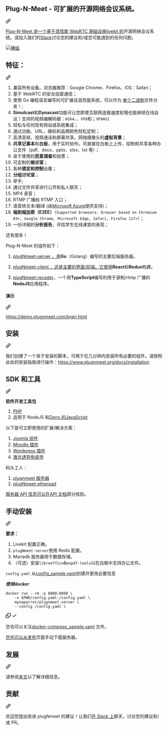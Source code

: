 <div class="Box-sc-g0xbh4-0 bJMeLZ js-snippet-clipboard-copy-unpositioned" data-hpc="true"><article class="markdown-body entry-content container-lg" itemprop="text"><div class="markdown-heading" dir="auto"><h1 tabindex="-1" class="heading-element" dir="auto"><font style="vertical-align: inherit;"><font style="vertical-align: inherit;">Plug-N-Meet - 可扩展的开源网络会议系统。</font></font></h1><a id="user-content-plug-n-meet---scalable-open-source-web-conferencing-system" class="anchor" aria-label="永久链接：Plug-N-Meet - 可扩展的开源网络会议系统。" href="#plug-n-meet---scalable-open-source-web-conferencing-system"><svg class="octicon octicon-link" viewBox="0 0 16 16" version="1.1" width="16" height="16" aria-hidden="true"><path d="m7.775 3.275 1.25-1.25a3.5 3.5 0 1 1 4.95 4.95l-2.5 2.5a3.5 3.5 0 0 1-4.95 0 .751.751 0 0 1 .018-1.042.751.751 0 0 1 1.042-.018 1.998 1.998 0 0 0 2.83 0l2.5-2.5a2.002 2.002 0 0 0-2.83-2.83l-1.25 1.25a.751.751 0 0 1-1.042-.018.751.751 0 0 1-.018-1.042Zm-4.69 9.64a1.998 1.998 0 0 0 2.83 0l1.25-1.25a.751.751 0 0 1 1.042.018.751.751 0 0 1 .018 1.042l-1.25 1.25a3.5 3.5 0 1 1-4.95-4.95l2.5-2.5a3.5 3.5 0 0 1 4.95 0 .751.751 0 0 1-.018 1.042.751.751 0 0 1-1.042.018 1.998 1.998 0 0 0-2.83 0l-2.5 2.5a1.998 1.998 0 0 0 0 2.83Z"></path></svg></a></div>
<p dir="auto"><font style="vertical-align: inherit;"></font><a href="https://github.com/livekit/livekit-server"><font style="vertical-align: inherit;"><font style="vertical-align: inherit;">Plug-N-Meet 是一个基于高性能 WebRTC 基础设施livekit 的</font></font></a><font style="vertical-align: inherit;"><font style="vertical-align: inherit;">开源网络会议系统</font><font style="vertical-align: inherit;">。请加入我们的</font></font><a href="https://join.slack.com/t/plugnmeet/shared_invite/zt-1ex9xaydu-RiN6VunWBHo8UDn2P1XQRg" rel="nofollow"><font style="vertical-align: inherit;"><font style="vertical-align: inherit;">Slack</font></font></a><font style="vertical-align: inherit;"><font style="vertical-align: inherit;">讨论您的建议和/或您可能遇到的任何问题。</font></font></p>
<p dir="auto"><a target="_blank" rel="noopener noreferrer" href="/mynaparrot/plugNmeet-server/blob/main/github_files/banner.jpg"><img src="/mynaparrot/plugNmeet-server/raw/main/github_files/banner.jpg" alt="横幅" style="max-width: 100%;"></a></p>
<div class="markdown-heading" dir="auto"><h2 tabindex="-1" class="heading-element" dir="auto"><font style="vertical-align: inherit;"><font style="vertical-align: inherit;">特征：</font></font></h2><a id="user-content-features" class="anchor" aria-label="永久链接：特点：" href="#features"><svg class="octicon octicon-link" viewBox="0 0 16 16" version="1.1" width="16" height="16" aria-hidden="true"><path d="m7.775 3.275 1.25-1.25a3.5 3.5 0 1 1 4.95 4.95l-2.5 2.5a3.5 3.5 0 0 1-4.95 0 .751.751 0 0 1 .018-1.042.751.751 0 0 1 1.042-.018 1.998 1.998 0 0 0 2.83 0l2.5-2.5a2.002 2.002 0 0 0-2.83-2.83l-1.25 1.25a.751.751 0 0 1-1.042-.018.751.751 0 0 1-.018-1.042Zm-4.69 9.64a1.998 1.998 0 0 0 2.83 0l1.25-1.25a.751.751 0 0 1 1.042.018.751.751 0 0 1 .018 1.042l-1.25 1.25a3.5 3.5 0 1 1-4.95-4.95l2.5-2.5a3.5 3.5 0 0 1 4.95 0 .751.751 0 0 1-.018 1.042.751.751 0 0 1-1.042.018 1.998 1.998 0 0 0-2.83 0l-2.5 2.5a1.998 1.998 0 0 0 0 2.83Z"></path></svg></a></div>
<ol dir="auto">
<li><font style="vertical-align: inherit;"><font style="vertical-align: inherit;">兼容所有设备。浏览器推荐：Google Chrome、Firefox。iOS：Safari；</font></font></li>
<li><font style="vertical-align: inherit;"><font style="vertical-align: inherit;">基于 WebRTC 的安全加密通信；</font></font></li>
<li><font style="vertical-align: inherit;"><font style="vertical-align: inherit;">使用 Go 编程语言编写的可扩展且高性能系统，可以作为
</font></font><a href="https://github.com/mynaparrot/plugNmeet-server/releases"><font style="vertical-align: inherit;"><font style="vertical-align: inherit;">单个二进制</font></font></a><font style="vertical-align: inherit;"><font style="vertical-align: inherit;">文件分发！;</font></font></li>
<li><strong><font style="vertical-align: inherit;"><font style="vertical-align: inherit;">Simulcast</font></font></strong><font style="vertical-align: inherit;"><font style="vertical-align: inherit;">和</font></font><strong><font style="vertical-align: inherit;"><font style="vertical-align: inherit;">Dynacast</font></font></strong><font style="vertical-align: inherit;"><font style="vertical-align: inherit;">功能可让您即使互联网连接速度较慢也能继续在线会议！支持的视频编解码器</font><font style="vertical-align: inherit;">：</font></font><code>H264</code><font style="vertical-align: inherit;"><font style="vertical-align: inherit;">、、</font></font><code>VP8</code><font style="vertical-align: inherit;"><font style="vertical-align: inherit;">和</font><font style="vertical-align: inherit;">；</font></font><code>VP9</code><font style="vertical-align: inherit;"></font><code>AV1</code><font style="vertical-align: inherit;"></font></li>
<li><font style="vertical-align: inherit;"><font style="vertical-align: inherit;">轻松与任何现有网站或系统集成；</font></font></li>
<li><font style="vertical-align: inherit;"><font style="vertical-align: inherit;">通过功能、URL、徽标和品牌颜色轻松定制；</font></font></li>
<li><font style="vertical-align: inherit;"><font style="vertical-align: inherit;">高清音频、视频通话和屏幕共享。网络摄像头的</font></font><strong><font style="vertical-align: inherit;"><font style="vertical-align: inherit;">虚拟背景</font></font></strong><font style="vertical-align: inherit;"><font style="vertical-align: inherit;">；</font></font></li>
<li><strong><font style="vertical-align: inherit;"><font style="vertical-align: inherit;">共享记事本</font></font></strong><font style="vertical-align: inherit;"><font style="vertical-align: inherit;">和</font></font><strong><font style="vertical-align: inherit;"><font style="vertical-align: inherit;">白板</font></font></strong><font style="vertical-align: inherit;"><font style="vertical-align: inherit;">，用于实时协作。可直接在白板上上传、绘制和共享各种办公文件（pdf、docx、pptx、xlsx、txt 等）；</font></font></li>
<li><font style="vertical-align: inherit;"><font style="vertical-align: inherit;">易于使用的</font></font><strong><font style="vertical-align: inherit;"><font style="vertical-align: inherit;">民意调查</font></font></strong><font style="vertical-align: inherit;"><font style="vertical-align: inherit;">和投票；</font></font></li>
<li><font style="vertical-align: inherit;"><font style="vertical-align: inherit;">可定制的</font></font><strong><font style="vertical-align: inherit;"><font style="vertical-align: inherit;">候诊室</font></font></strong><font style="vertical-align: inherit;"><font style="vertical-align: inherit;">；</font></font></li>
<li><font style="vertical-align: inherit;"><font style="vertical-align: inherit;">各种</font></font><strong><font style="vertical-align: inherit;"><font style="vertical-align: inherit;">锁定和控制</font></font></strong><font style="vertical-align: inherit;"><font style="vertical-align: inherit;">设置；</font></font></li>
<li><strong><font style="vertical-align: inherit;"><font style="vertical-align: inherit;">分组讨论室</font></font></strong><font style="vertical-align: inherit;"><font style="vertical-align: inherit;">；</font></font></li>
<li><font style="vertical-align: inherit;"><font style="vertical-align: inherit;">举手;</font></font></li>
<li><font style="vertical-align: inherit;"><font style="vertical-align: inherit;">通过文件共享进行公开和私人聊天；</font></font></li>
<li><font style="vertical-align: inherit;"><font style="vertical-align: inherit;">MP4 录音；</font></font></li>
<li><font style="vertical-align: inherit;"><font style="vertical-align: inherit;">RTMP 广播和 RTMP 入口；</font></font></li>
<li><font style="vertical-align: inherit;"><font style="vertical-align: inherit;">语音转文本/翻译 (由</font></font><a href="https://learn.microsoft.com/en-us/azure/cognitive-services/speech-service/get-started-text-to-speech?pivots=programming-language-go&amp;tabs=linux%2Cterminal#prerequisites" rel="nofollow"><font style="vertical-align: inherit;"><font style="vertical-align: inherit;">Microsoft Azure</font></font></a><font style="vertical-align: inherit;"><font style="vertical-align: inherit;">提供支持)；</font></font></li>
<li><strong><font style="vertical-align: inherit;"><font style="vertical-align: inherit;">端到端加密（E2EE）</font></font></strong><font style="vertical-align: inherit;"><font style="vertical-align: inherit;">（</font></font><code>Supported browsers: browser based on Chromium 83+, Google Chrome, Microsoft Edge, Safari, Firefox 117+</code><font style="vertical-align: inherit;"><font style="vertical-align: inherit;">）；</font></font></li>
<li><font style="vertical-align: inherit;"><font style="vertical-align: inherit;">一份详细的</font></font><strong><font style="vertical-align: inherit;"><font style="vertical-align: inherit;">分析报告</font></font></strong><font style="vertical-align: inherit;"><font style="vertical-align: inherit;">，评估学生在线课堂的表现；</font></font></li>
</ol>
<p dir="auto"><font style="vertical-align: inherit;"><font style="vertical-align: inherit;">还有很多！</font></font></p>
<p dir="auto"><font style="vertical-align: inherit;"><font style="vertical-align: inherit;">Plug-N-Meet 的组件如下：</font></font></p>
<ol dir="auto">
<li>
<p dir="auto"><a href="https://github.com/mynaparrot/plugNmeet-server"><font style="vertical-align: inherit;"><font style="vertical-align: inherit;">plugNmeet-server ，用</font></font></a><font style="vertical-align: inherit;"></font><strong><font style="vertical-align: inherit;"><font style="vertical-align: inherit;">Go</font></font></strong><font style="vertical-align: inherit;"><font style="vertical-align: inherit;">（Golang）</font><font style="vertical-align: inherit;">编写的主要后端服务器。</font></font></p>
</li>
<li>
<p dir="auto"><a href="https://github.com/mynaparrot/plugNmeet-client"><font style="vertical-align: inherit;"><font style="vertical-align: inherit;">plugNmeet-client ，这是主要的界面/前端。它使用</font></font></a><font style="vertical-align: inherit;"></font><strong><font style="vertical-align: inherit;"><font style="vertical-align: inherit;">React</font></font></strong><font style="vertical-align: inherit;"><font style="vertical-align: inherit;">和</font></font><strong><font style="vertical-align: inherit;"><font style="vertical-align: inherit;">Redux</font></font></strong><font style="vertical-align: inherit;"><font style="vertical-align: inherit;">构建</font><font style="vertical-align: inherit;">。</font></font></p>
</li>
<li>
<p dir="auto"><a href="https://github.com/mynaparrot/plugNmeet-recorder"><font style="vertical-align: inherit;"><font style="vertical-align: inherit;">plugNmeet-recoder</font></font></a><font style="vertical-align: inherit;"><font style="vertical-align: inherit;">，一个用</font><strong><font style="vertical-align: inherit;">TypeScript</font></strong><font style="vertical-align: inherit;">编写的用于录制/rtmp 广播的</font></font><strong><font style="vertical-align: inherit;"><font style="vertical-align: inherit;">NodeJS</font></font></strong><font style="vertical-align: inherit;"><font style="vertical-align: inherit;">应用程序。</font></font><strong><font style="vertical-align: inherit;"></font></strong><font style="vertical-align: inherit;"></font></p>
</li>
</ol>
<div class="markdown-heading" dir="auto"><h4 tabindex="-1" class="heading-element" dir="auto"><font style="vertical-align: inherit;"><font style="vertical-align: inherit;">演示</font></font></h4><a id="user-content-demo" class="anchor" aria-label="永久链接：演示" href="#demo"><svg class="octicon octicon-link" viewBox="0 0 16 16" version="1.1" width="16" height="16" aria-hidden="true"><path d="m7.775 3.275 1.25-1.25a3.5 3.5 0 1 1 4.95 4.95l-2.5 2.5a3.5 3.5 0 0 1-4.95 0 .751.751 0 0 1 .018-1.042.751.751 0 0 1 1.042-.018 1.998 1.998 0 0 0 2.83 0l2.5-2.5a2.002 2.002 0 0 0-2.83-2.83l-1.25 1.25a.751.751 0 0 1-1.042-.018.751.751 0 0 1-.018-1.042Zm-4.69 9.64a1.998 1.998 0 0 0 2.83 0l1.25-1.25a.751.751 0 0 1 1.042.018.751.751 0 0 1 .018 1.042l-1.25 1.25a3.5 3.5 0 1 1-4.95-4.95l2.5-2.5a3.5 3.5 0 0 1 4.95 0 .751.751 0 0 1-.018 1.042.751.751 0 0 1-1.042.018 1.998 1.998 0 0 0-2.83 0l-2.5 2.5a1.998 1.998 0 0 0 0 2.83Z"></path></svg></a></div>
<p dir="auto"><a href="https://demo.plugnmeet.com/login.html" rel="nofollow"><font style="vertical-align: inherit;"><font style="vertical-align: inherit;">https://demo.plugnmeet.com/login.html</font></font></a></p>
<div class="markdown-heading" dir="auto"><h2 tabindex="-1" class="heading-element" dir="auto"><font style="vertical-align: inherit;"><font style="vertical-align: inherit;">安装</font></font></h2><a id="user-content-installation" class="anchor" aria-label="固定链接：安装" href="#installation"><svg class="octicon octicon-link" viewBox="0 0 16 16" version="1.1" width="16" height="16" aria-hidden="true"><path d="m7.775 3.275 1.25-1.25a3.5 3.5 0 1 1 4.95 4.95l-2.5 2.5a3.5 3.5 0 0 1-4.95 0 .751.751 0 0 1 .018-1.042.751.751 0 0 1 1.042-.018 1.998 1.998 0 0 0 2.83 0l2.5-2.5a2.002 2.002 0 0 0-2.83-2.83l-1.25 1.25a.751.751 0 0 1-1.042-.018.751.751 0 0 1-.018-1.042Zm-4.69 9.64a1.998 1.998 0 0 0 2.83 0l1.25-1.25a.751.751 0 0 1 1.042.018.751.751 0 0 1 .018 1.042l-1.25 1.25a3.5 3.5 0 1 1-4.95-4.95l2.5-2.5a3.5 3.5 0 0 1 4.95 0 .751.751 0 0 1-.018 1.042.751.751 0 0 1-1.042.018 1.998 1.998 0 0 0-2.83 0l-2.5 2.5a1.998 1.998 0 0 0 0 2.83Z"></path></svg></a></div>
<p dir="auto"><font style="vertical-align: inherit;"><font style="vertical-align: inherit;">我们创建了一个易于安装的脚本，可用于在几分钟内安装所有必要的组件。请按照此处的安装指南进行操作：</font></font><a href="https://www.plugnmeet.org/docs/installation" rel="nofollow"><font style="vertical-align: inherit;"><font style="vertical-align: inherit;">https://www.plugnmeet.org/docs/installation</font></font></a></p>
<div class="markdown-heading" dir="auto"><h2 tabindex="-1" class="heading-element" dir="auto"><font style="vertical-align: inherit;"><font style="vertical-align: inherit;">SDK 和工具</font></font></h2><a id="user-content-sdks--tools" class="anchor" aria-label="永久链接：SDK 和工具" href="#sdks--tools"><svg class="octicon octicon-link" viewBox="0 0 16 16" version="1.1" width="16" height="16" aria-hidden="true"><path d="m7.775 3.275 1.25-1.25a3.5 3.5 0 1 1 4.95 4.95l-2.5 2.5a3.5 3.5 0 0 1-4.95 0 .751.751 0 0 1 .018-1.042.751.751 0 0 1 1.042-.018 1.998 1.998 0 0 0 2.83 0l2.5-2.5a2.002 2.002 0 0 0-2.83-2.83l-1.25 1.25a.751.751 0 0 1-1.042-.018.751.751 0 0 1-.018-1.042Zm-4.69 9.64a1.998 1.998 0 0 0 2.83 0l1.25-1.25a.751.751 0 0 1 1.042.018.751.751 0 0 1 .018 1.042l-1.25 1.25a3.5 3.5 0 1 1-4.95-4.95l2.5-2.5a3.5 3.5 0 0 1 4.95 0 .751.751 0 0 1-.018 1.042.751.751 0 0 1-1.042.018 1.998 1.998 0 0 0-2.83 0l-2.5 2.5a1.998 1.998 0 0 0 0 2.83Z"></path></svg></a></div>
<p dir="auto"><strong><font style="vertical-align: inherit;"><font style="vertical-align: inherit;">软件开发工具包</font></font></strong></p>
<ol dir="auto">
<li><a href="https://github.com/mynaparrot/plugNmeet-sdk-php"><font style="vertical-align: inherit;"><font style="vertical-align: inherit;">PHP</font></font></a></li>
<li><a href="https://github.com/mynaparrot/plugNmeet-sdk-js"><font style="vertical-align: inherit;"></font></a><font style="vertical-align: inherit;"><font style="vertical-align: inherit;">适用于 NodeJS 和</font><a href="https://github.com/mynaparrot/plugNmeet-sdk-js/tree/main/deno_dist"><font style="vertical-align: inherit;">Deno 的</font></a><a href="https://github.com/mynaparrot/plugNmeet-sdk-js"><font style="vertical-align: inherit;">JavaScript</font></a></font><a href="https://github.com/mynaparrot/plugNmeet-sdk-js/tree/main/deno_dist"><font style="vertical-align: inherit;"></font></a></li>
</ol>
<p dir="auto"><font style="vertical-align: inherit;"><font style="vertical-align: inherit;">以下是可立即使用的扩展/解决方案：</font></font></p>
<ol dir="auto">
<li><a href="https://github.com/mynaparrot/plugNmeet-joomla"><font style="vertical-align: inherit;"><font style="vertical-align: inherit;">Joomla 组件</font></font></a></li>
<li><a href="https://github.com/mynaparrot/moodle-mod_plugnmeet"><font style="vertical-align: inherit;"><font style="vertical-align: inherit;">Moodle 插件</font></font></a></li>
<li><a href="https://github.com/mynaparrot/plugNmeet-wordpress"><font style="vertical-align: inherit;"><font style="vertical-align: inherit;">Wordpress 插件</font></font></a></li>
<li><a href="https://www.plugnmeet.org/docs/user-guide/lti" rel="nofollow"><font style="vertical-align: inherit;"><font style="vertical-align: inherit;">激光诱导免疫学</font></font></a></li>
</ol>
<p dir="auto"><font style="vertical-align: inherit;"><font style="vertical-align: inherit;">码头工人：</font></font></p>
<ol dir="auto">
<li><a href="https://hub.docker.com/r/mynaparrot/plugnmeet-server" rel="nofollow"><font style="vertical-align: inherit;"><font style="vertical-align: inherit;">plugnmeet 服务器</font></font></a></li>
<li><a href="https://hub.docker.com/r/mynaparrot/plugnmeet-etherpad" rel="nofollow"><font style="vertical-align: inherit;"><font style="vertical-align: inherit;">plugNmeet-etherpad</font></font></a></li>
</ol>
<p dir="auto"><font style="vertical-align: inherit;"></font><a href="https://www.plugnmeet.org/docs/api/intro" rel="nofollow"><font style="vertical-align: inherit;"><font style="vertical-align: inherit;">服务器 API 信息可以在API 文档</font></font></a><font style="vertical-align: inherit;"><font style="vertical-align: inherit;">部分找到</font><font style="vertical-align: inherit;">。</font></font></p>
<div class="markdown-heading" dir="auto"><h2 tabindex="-1" class="heading-element" dir="auto"><font style="vertical-align: inherit;"><font style="vertical-align: inherit;">手动安装</font></font></h2><a id="user-content-manually-installation" class="anchor" aria-label="永久链接：手动安装" href="#manually-installation"><svg class="octicon octicon-link" viewBox="0 0 16 16" version="1.1" width="16" height="16" aria-hidden="true"><path d="m7.775 3.275 1.25-1.25a3.5 3.5 0 1 1 4.95 4.95l-2.5 2.5a3.5 3.5 0 0 1-4.95 0 .751.751 0 0 1 .018-1.042.751.751 0 0 1 1.042-.018 1.998 1.998 0 0 0 2.83 0l2.5-2.5a2.002 2.002 0 0 0-2.83-2.83l-1.25 1.25a.751.751 0 0 1-1.042-.018.751.751 0 0 1-.018-1.042Zm-4.69 9.64a1.998 1.998 0 0 0 2.83 0l1.25-1.25a.751.751 0 0 1 1.042.018.751.751 0 0 1 .018 1.042l-1.25 1.25a3.5 3.5 0 1 1-4.95-4.95l2.5-2.5a3.5 3.5 0 0 1 4.95 0 .751.751 0 0 1-.018 1.042.751.751 0 0 1-1.042.018 1.998 1.998 0 0 0-2.83 0l-2.5 2.5a1.998 1.998 0 0 0 0 2.83Z"></path></svg></a></div>
<p dir="auto"><strong><font style="vertical-align: inherit;"><font style="vertical-align: inherit;">要求：</font></font></strong></p>
<ol dir="auto">
<li><font style="vertical-align: inherit;"><font style="vertical-align: inherit;">Livekit 配置正确。</font></font></li>
<li><code>plugNmeet-server</code><font style="vertical-align: inherit;"><font style="vertical-align: inherit;">使用 Redis 配置。</font></font></li>
<li><font style="vertical-align: inherit;"><font style="vertical-align: inherit;">Mariadb 服务器用于数据存储。</font></font></li>
<li><font style="vertical-align: inherit;"><font style="vertical-align: inherit;">（可选）安装</font></font><code>libreoffice</code><font style="vertical-align: inherit;"><font style="vertical-align: inherit;">&amp;</font></font><code>mupdf-tools</code><font style="vertical-align: inherit;"><font style="vertical-align: inherit;">以在白板中支持办公文件。</font></font></li>
</ol>
<p dir="auto"><font style="vertical-align: inherit;"></font><code>config.yaml</code><font style="vertical-align: inherit;"><font style="vertical-align: inherit;">
从</font></font><a href="https://raw.githubusercontent.com/mynaparrot/plugNmeet-server/main/config_sample.yaml" rel="nofollow"><font style="vertical-align: inherit;"><font style="vertical-align: inherit;">config_sample.yaml</font></font></a><font style="vertical-align: inherit;"><font style="vertical-align: inherit;">创建</font><font style="vertical-align: inherit;">并更改必要信息</font></font></p>
<p dir="auto"><em><strong><font style="vertical-align: inherit;"><font style="vertical-align: inherit;">使用docker</font></font></strong></em></p>
<div class="snippet-clipboard-content notranslate position-relative overflow-auto"><pre class="notranslate"><code>docker run --rm -p 8080:8080 \
    -v $PWD/config.yaml:/config.yaml \
    mynaparrot/plugnmeet-server \
    --config /config.yaml \
</code></pre><div class="zeroclipboard-container">
    <clipboard-copy aria-label="Copy" class="ClipboardButton btn btn-invisible js-clipboard-copy m-2 p-0 tooltipped-no-delay d-flex flex-justify-center flex-items-center" data-copy-feedback="Copied!" data-tooltip-direction="w" value="docker run --rm -p 8080:8080 \
    -v $PWD/config.yaml:/config.yaml \
    mynaparrot/plugnmeet-server \
    --config /config.yaml \" tabindex="0" role="button">
      <svg aria-hidden="true" height="16" viewBox="0 0 16 16" version="1.1" width="16" data-view-component="true" class="octicon octicon-copy js-clipboard-copy-icon">
    <path d="M0 6.75C0 5.784.784 5 1.75 5h1.5a.75.75 0 0 1 0 1.5h-1.5a.25.25 0 0 0-.25.25v7.5c0 .138.112.25.25.25h7.5a.25.25 0 0 0 .25-.25v-1.5a.75.75 0 0 1 1.5 0v1.5A1.75 1.75 0 0 1 9.25 16h-7.5A1.75 1.75 0 0 1 0 14.25Z"></path><path d="M5 1.75C5 .784 5.784 0 6.75 0h7.5C15.216 0 16 .784 16 1.75v7.5A1.75 1.75 0 0 1 14.25 11h-7.5A1.75 1.75 0 0 1 5 9.25Zm1.75-.25a.25.25 0 0 0-.25.25v7.5c0 .138.112.25.25.25h7.5a.25.25 0 0 0 .25-.25v-7.5a.25.25 0 0 0-.25-.25Z"></path>
</svg>
      <svg aria-hidden="true" height="16" viewBox="0 0 16 16" version="1.1" width="16" data-view-component="true" class="octicon octicon-check js-clipboard-check-icon color-fg-success d-none">
    <path d="M13.78 4.22a.75.75 0 0 1 0 1.06l-7.25 7.25a.75.75 0 0 1-1.06 0L2.22 9.28a.751.751 0 0 1 .018-1.042.751.751 0 0 1 1.042-.018L6 10.94l6.72-6.72a.75.75 0 0 1 1.06 0Z"></path>
</svg>
    </clipboard-copy>
  </div></div>
<p dir="auto"><font style="vertical-align: inherit;"><font style="vertical-align: inherit;">您也可以关注</font></font><a href="https://raw.githubusercontent.com/mynaparrot/plugNmeet-server/main/docker-compose_sample.yaml" rel="nofollow"><font style="vertical-align: inherit;"><font style="vertical-align: inherit;">docker-compose_sample.yaml</font></font></a><font style="vertical-align: inherit;"><font style="vertical-align: inherit;">
文件。</font></font></p>
<p dir="auto"><font style="vertical-align: inherit;"></font><a href="https://github.com/mynaparrot/plugNmeet-server/releases"><font style="vertical-align: inherit;"><font style="vertical-align: inherit;">您也可以从发布</font></font></a><font style="vertical-align: inherit;"><font style="vertical-align: inherit;">页面手动下载服务器</font><font style="vertical-align: inherit;">。</font></font></p>
<div class="markdown-heading" dir="auto"><h2 tabindex="-1" class="heading-element" dir="auto"><font style="vertical-align: inherit;"><font style="vertical-align: inherit;">发展</font></font></h2><a id="user-content-development" class="anchor" aria-label="固定链接：开发" href="#development"><svg class="octicon octicon-link" viewBox="0 0 16 16" version="1.1" width="16" height="16" aria-hidden="true"><path d="m7.775 3.275 1.25-1.25a3.5 3.5 0 1 1 4.95 4.95l-2.5 2.5a3.5 3.5 0 0 1-4.95 0 .751.751 0 0 1 .018-1.042.751.751 0 0 1 1.042-.018 1.998 1.998 0 0 0 2.83 0l2.5-2.5a2.002 2.002 0 0 0-2.83-2.83l-1.25 1.25a.751.751 0 0 1-1.042-.018.751.751 0 0 1-.018-1.042Zm-4.69 9.64a1.998 1.998 0 0 0 2.83 0l1.25-1.25a.751.751 0 0 1 1.042.018.751.751 0 0 1 .018 1.042l-1.25 1.25a3.5 3.5 0 1 1-4.95-4.95l2.5-2.5a3.5 3.5 0 0 1 4.95 0 .751.751 0 0 1-.018 1.042.751.751 0 0 1-1.042.018 1.998 1.998 0 0 0-2.83 0l-2.5 2.5a1.998 1.998 0 0 0 0 2.83Z"></path></svg></a></div>
<p dir="auto"><font style="vertical-align: inherit;"><font style="vertical-align: inherit;">请参阅</font></font><a href="https://www.plugnmeet.org/docs/developer-guide/setup-development" rel="nofollow"><font style="vertical-align: inherit;"><font style="vertical-align: inherit;">本文</font></font></a><font style="vertical-align: inherit;"><font style="vertical-align: inherit;">以了解详细信息。</font></font></p>
<div class="markdown-heading" dir="auto"><h2 tabindex="-1" class="heading-element" dir="auto"><font style="vertical-align: inherit;"><font style="vertical-align: inherit;">贡献</font></font></h2><a id="user-content-contributing" class="anchor" aria-label="永久链接：贡献" href="#contributing"><svg class="octicon octicon-link" viewBox="0 0 16 16" version="1.1" width="16" height="16" aria-hidden="true"><path d="m7.775 3.275 1.25-1.25a3.5 3.5 0 1 1 4.95 4.95l-2.5 2.5a3.5 3.5 0 0 1-4.95 0 .751.751 0 0 1 .018-1.042.751.751 0 0 1 1.042-.018 1.998 1.998 0 0 0 2.83 0l2.5-2.5a2.002 2.002 0 0 0-2.83-2.83l-1.25 1.25a.751.751 0 0 1-1.042-.018.751.751 0 0 1-.018-1.042Zm-4.69 9.64a1.998 1.998 0 0 0 2.83 0l1.25-1.25a.751.751 0 0 1 1.042.018.751.751 0 0 1 .018 1.042l-1.25 1.25a3.5 3.5 0 1 1-4.95-4.95l2.5-2.5a3.5 3.5 0 0 1 4.95 0 .751.751 0 0 1-.018 1.042.751.751 0 0 1-1.042.018 1.998 1.998 0 0 0-2.83 0l-2.5 2.5a1.998 1.998 0 0 0 0 2.83Z"></path></svg></a></div>
<p dir="auto"><font style="vertical-align: inherit;"><font style="vertical-align: inherit;">欢迎您提出改进 plugNmeet 的建议！让我们</font></font><a href="https://join.slack.com/t/plugnmeet/shared_invite/zt-1ex9xaydu-RiN6VunWBHo8UDn2P1XQRg" rel="nofollow"><font style="vertical-align: inherit;"><font style="vertical-align: inherit;">在 Slack 上</font></font></a><font style="vertical-align: inherit;"><font style="vertical-align: inherit;">聊天，讨论您的建议和/或 PR。</font></font></p>
</article></div>
